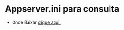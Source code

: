 # Appserver.ini para consulta

* Onde Baixar  [clique aqui.](https://centraldeatendimento.totvs.com/hc/pt-br/articles/360015820231-MP-APPSERVER-Download-e-atualiza%C3%A7%C3%B5es)